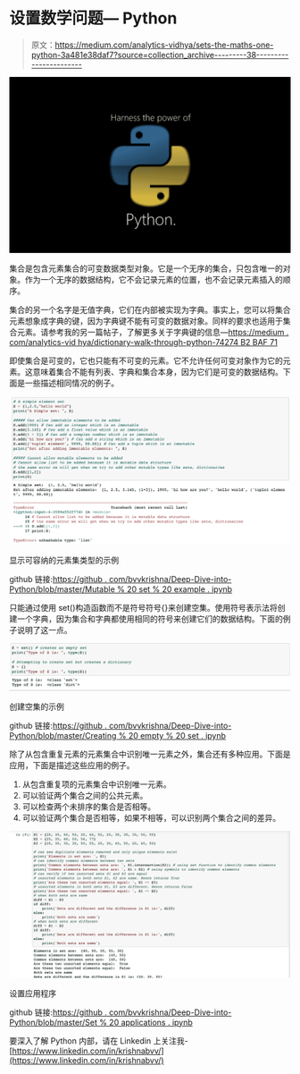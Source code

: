 # 设置数学问题— Python

> 原文：<https://medium.com/analytics-vidhya/sets-the-maths-one-python-3a481e38daf7?source=collection_archive---------38----------------------->

![](img/dc2a9339c77f1a56b62d9c0fbee20148.png)

集合是包含元素集合的可变数据类型对象。它是一个无序的集合，只包含唯一的对象。作为一个无序的数据结构，它不会记录元素的位置，也不会记录元素插入的顺序。

集合的另一个名字是无值字典，它们在内部被实现为字典。事实上，您可以将集合元素想象成字典的键，因为字典键不能有可变的数据对象。同样的要求也适用于集合元素。请参考我的另一篇帖子，了解更多关于字典键的信息—[https://medium . com/analytics-vid hya/dictionary-walk-through-python-74274 B2 BAF 71](/analytics-vidhya/dictionary-walk-through-python-74274b2baf71)

即使集合是可变的，它也只能有不可变的元素。它不允许任何可变对象作为它的元素。这意味着集合不能有列表、字典和集合本身，因为它们是可变的数据结构。下面是一些描述相同情况的例子。

![](img/2294de4e1b1741bf289653a1d7ef8de2.png)

显示可容纳的元素集类型的示例

github 链接:[https://github . com/bvvkrishna/Deep-Dive-into-Python/blob/master/Mutable % 20 set % 20 example . ipynb](https://github.com/bvvkrishna/Deep-Dive-into-Python/blob/master/Mutable%20Set%20Example.ipynb)

只能通过使用 set()构造函数而不是符号符号{}来创建空集。使用符号表示法将创建一个字典，因为集合和字典都使用相同的符号来创建它们的数据结构。下面的例子说明了这一点。

![](img/040585ca816b9afe73499173bd595ae1.png)

创建空集的示例

github 链接:[https://github . com/bvvkrishna/Deep-Dive-into-Python/blob/master/Creating % 20 empty % 20 set . ipynb](https://github.com/bvvkrishna/Deep-Dive-into-Python/blob/master/Creating%20Empty%20Set.ipynb)

除了从包含重复元素的元素集合中识别唯一元素之外，集合还有多种应用。下面是应用，下面是描述这些应用的例子。

1.  从包含重复项的元素集合中识别唯一元素。
2.  可以验证两个集合之间的公共元素。
3.  可以检查两个未排序的集合是否相等。
4.  可以验证两个集合是否相等，如果不相等，可以识别两个集合之间的差异。

![](img/0bfc5acaba5e8f67d270781fb1ba88c8.png)

设置应用程序

github 链接:[https://github . com/bvvkrishna/Deep-Dive-into-Python/blob/master/Set % 20 applications . ipynb](https://github.com/bvvkrishna/Deep-Dive-into-Python/blob/master/Set%20Applications.ipynb)

要深入了解 Python 内部，请在 Linkedin 上关注我-[https://www.linkedin.com/in/krishnabvv/](https://www.linkedin.com/in/krishnabvv/)